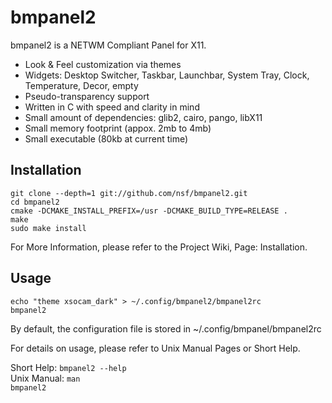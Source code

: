 bmpanel2
========

bmpanel2 is a NETWM Compliant Panel for X11.

* Look & Feel customization via themes
* Widgets: Desktop Switcher, Taskbar, Launchbar, System Tray, Clock, Temperature, Decor, empty
* Pseudo-transparency support
* Written in C with speed and clarity in mind
* Small amount of dependencies: glib2, cairo, pango, libX11
* Small memory footprint (appox. 2mb to 4mb)
* Small executable (80kb at current time)

Installation
------------

    git clone --depth=1 git://github.com/nsf/bmpanel2.git
    cd bmpanel2
    cmake -DCMAKE_INSTALL_PREFIX=/usr -DCMAKE_BUILD_TYPE=RELEASE .
    make
    sudo make install

For More Information, please refer to the Project Wiki, Page: Installation.

Usage
-----

    echo "theme xsocam_dark" > ~/.config/bmpanel2/bmpanel2rc
    bmpanel2

By default, the configuration file is stored in ~/.config/bmpanel/bmpanel2rc

For details on usage, please refer to Unix Manual Pages or Short Help.

Short Help: <code>bmpanel2 --help</code><br/>
Unix Manual: <code>man bmpanel2</code>
